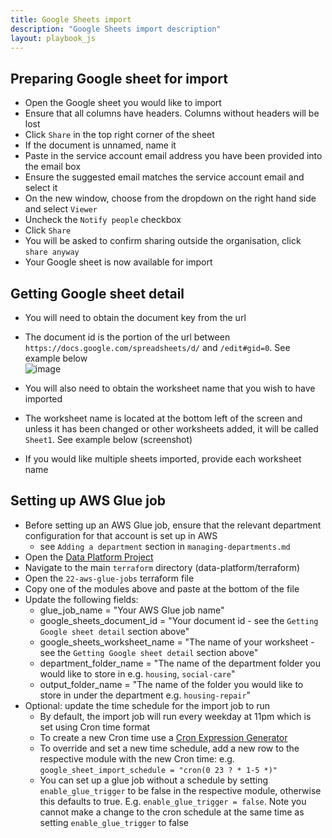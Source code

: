 ```yaml
---
title: Google Sheets import
description: "Google Sheets import description"
layout: playbook_js
---
```


## Preparing Google sheet for import

- Open the Google sheet you would like to import
- Ensure that all columns have headers. Columns without headers will be lost
- Click `Share` in the top right corner of the sheet
- If the document is unnamed, name it
- Paste in the service account email address you have been provided into the email box
- Ensure the suggested email matches the service account email and select it
- On the new window, choose from the dropdown on the right hand side and select `Viewer`
- Uncheck the `Notify people` checkbox
- Click `Share`
- You will be asked to confirm sharing outside the organisation, click `share anyway`
- Your Google sheet is now available for import

## Getting Google sheet detail

- You will need to obtain the document key from the url
- The document id is the portion of the url between ``https://docs.google.com/spreadsheets/d/`` and ``/edit#gid=0``. See example below<br />
  ![image](../../assets/images/google-sheet-and-tab-id-1.png)

- You will also need to obtain the worksheet name that you wish to have imported
- The worksheet name is located at the bottom left of the screen and unless it has been changed or other worksheets added, it will be called `Sheet1`. See example below
  (screenshot)
- If you would like multiple sheets imported, provide each worksheet name

## Setting up AWS Glue job
- Before setting up an AWS Glue job, ensure that the relevant department configuration for that account is set up in AWS
  - see `Adding a department` section in `managing-departments.md`
- Open the [Data Platform Project](https://github.com/LBHackney-IT/data-platform)
- Navigate to the main `terraform` directory (data-platform/terraform)
- Open the `22-aws-glue-jobs` terraform file
- Copy one of the modules above and paste at the bottom of the file
- Update the following fields:
  - glue_job_name = "Your AWS Glue job name"
  - google_sheets_document_id = "Your document id - see the `Getting Google sheet detail` section above"
  - google_sheets_worksheet_name = "The name of your worksheet - see the `Getting Google sheet detail` section above"
  - department_folder_name = "The name of the department folder you would like to store in e.g. `housing`, `social-care`"
  - output_folder_name = "The name of the folder you would like to store in under the department e.g. `housing-repair`"
- Optional: update the time schedule for the import job to run
  - By default, the import job will run every weekday at 11pm which is set using Cron time format
  - To create a new Cron time use a [Cron Expression Generator](https://www.freeformatter.com/cron-expression-generator-quartz.html)
  - To override and set a new time schedule, add a new row to the respective module with the new Cron time: e.g. `google_sheet_import_schedule = "cron(0 23 ? * 1-5 *)"`
  - You can set up a glue job without a schedule by setting `enable_glue_trigger` to be false in the respective module, otherwise this defaults to true. E.g. `enable_glue_trigger = false`. Note you cannot make a change to the cron schedule at the same time as setting `enable_glue_trigger` to false
